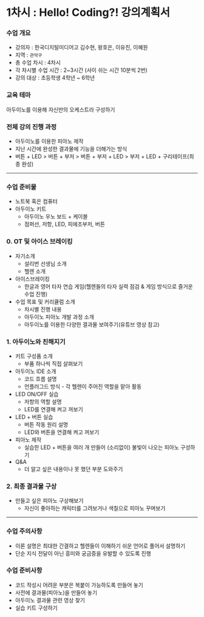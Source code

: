 # 1차시 : Hello! Coding?! 강의계획서

### 수업 개요

- 강의자 : 한국디지털미디어고 김수현, 왕호은, 이유진, 이혜원
- 지역 : `관악구`
- 총 수업 차시 : 4차시
- 각 차시별 수업 시간 : 2~3시간 (사이 쉬는 시간 10분씩 2번)
- 강의 대상 : 초등학생 4학년 ~ 6학년

### 교육 테마

아두이노를 이용해 자신만의 오케스트라 구성하기 

### 전체 강의 진행 과정

- 아두이노를 이용한 피아노 제작
- 지난 시간에 완성한 결과물에 기능을 더해가는 방식
- 버튼 + LED > 버튼 + 부저 > 버튼 + 부저 + LED > 부저 + LED + 구리테이프(최종 완성)

------

### 수업 준비물

- 노트북 혹은 컴퓨터
- 아두이노 키트
  - 아두이노 우노 보드 + 케이블
  - 점퍼선, 저항, LED, 피에조부저, 버튼

### 0. OT 및 아이스 브레이킹

- 자기소개
  - 설리번 선생님 소개
  - 헬렌 소개
- 아이스브레이킹
  - 한글과 영어 타자 연습 게임(헬렌들의 타자 실력 점검 & 게임 방식으로 즐거운 수업 진행)
- 수업 목표 및 커리큘럼 소개
  - 차시별 진행 내용
  - 아두이노 피아노 개발 과정 소개
  - 아두이노를 이용한 다양한 결과물 보여주기(유튜브 영상 참고)

### 1. 아두이노와 친해지기

- 키트 구성품 소개
  - 부품 하나씩 직접 살펴보기
- 아두이노 IDE 소개
  - 코드 흐름 설명
  - 언플러그드 방식 - 각 헬렌이 주어진 역할을 맡아 활동
- LED ON/OFF 실습
  - 저항의 역할 설명
  - LED를 연결해 켜고 꺼보기
- LED + 버튼 실습
  - 버튼 작동 원리 설명
  - LED와 버튼을 연결해 켜고 꺼보기
- 피아노 제작
  - 실습한 LED + 버튼을 여러 개 만들어 (소리없이) 불빛이 나오는 피아노 구성하기
- Q&A 
  - 더 알고 싶은 내용이나 못 했던 부분 도와주기

### 2. 최종 결과물 구상

- 만들고 싶은 피아노 구상해보기
  - 자신이 좋아하는 캐릭터를 그려보거나 색칠으로 피아노 꾸며보기

------

### 수업 주의사항

- 이론 설명은 최대한 간결하고 헬렌들이 이해하기 쉬운 언어로 풀어서 설명하기
- 단순 지식 전달이 아닌 흥미와 궁금증을 유발할 수 있도록 진행

### 수업 준비사항

- 코드 작성시 어려운 부분은 복붙이 가능하도록 만들어 놓기
- 사전에 결과물(피아노)을 만들어 놓기
- 아두이노 결과물 관련 영상 찾기
- 실습 키트 구성하기